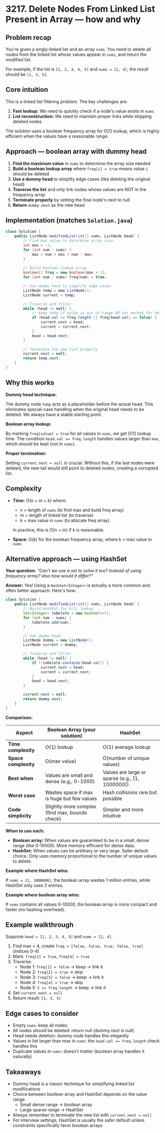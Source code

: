 # 3217. Delete Nodes From Linked List Present in Array — how and why

## Problem recap

You're given a singly-linked list and an array `nums`. You need to delete all nodes from the linked list whose values appear in `nums`, and return the modified list.

For example, if the list is `[1, 2, 3, 4, 5]` and `nums = [2, 4]`, the result should be `[1, 3, 5]`.

## Core intuition

This is a linked list filtering problem. The key challenges are:

1. **Fast lookup:** We need to quickly check if a node's value exists in `nums`
2. **List reconstruction:** We need to maintain proper links while skipping deleted nodes

The solution uses a boolean frequency array for O(1) lookup, which is highly efficient when the values have a reasonable range.

## Approach — boolean array with dummy head

1. **Find the maximum value** in `nums` to determine the array size needed
2. **Build a boolean lookup array** where `freq[i] = true` means value `i` should be deleted
3. **Use a dummy head** to simplify edge cases (like deleting the original head)
4. **Traverse the list** and only link nodes whose values are NOT in the frequency array
5. **Terminate properly** by setting the final node's next to null
6. **Return** `dummy.next` as the new head

## Implementation (matches `Solution.java`)

```java
class Solution {
    public ListNode modifiedList(int[] nums, ListNode head) {
        // Find max value to determine array size
        int max = -1;
        for (int num : nums) {
            max = num > max ? num : max;
        }
        
        // Build boolean lookup array
        boolean[] freq = new boolean[max + 1];
        for (int num : nums) freq[num] = true;

        // Use dummy head to simplify edge cases
        ListNode temp = new ListNode();
        ListNode current = temp;

        // Traverse and filter
        while (head != null) {
            // Keep node if value is out of range OR not marked for deletion
            if (head.val >= freq.length || freq[head.val] == false) {
                current.next = head;
                current = current.next;
            }
            head = head.next;
        }

        // Terminate the new list properly
        current.next = null;
        return temp.next;
    }
}
```

## Why this works

**Dummy head technique:**

The dummy node `temp` acts as a placeholder before the actual head. This eliminates special-case handling when the original head needs to be deleted. We always have a stable starting point.

**Boolean array lookup:**

By marking `freq[value] = true` for all values in `nums`, we get O(1) lookup time. The condition `head.val >= freq.length` handles values larger than `max`, which should be kept (not in `nums`).

**Proper termination:**

Setting `current.next = null` is crucial. Without this, if the last nodes were deleted, the new tail would still point to deleted nodes, creating a corrupted list.

## Complexity

- **Time:** O(n + m + k) where:
  - n = length of `nums` (to find max and build freq array)
  - m = length of linked list (to traverse)
  - k = max value in `nums` (to allocate freq array)
  
  In practice, this is O(n + m) if k is reasonable.

- **Space:** O(k) for the boolean frequency array, where k = max value in `nums`

## Alternative approach — using HashSet

**Your question:** *"Can't we use a set to solve it too? instead of using frequency array? also how would it differ?"*

**Answer:** Yes! Using a `HashSet<Integer>` is actually a more common and often better approach. Here's how:

```java
class Solution {
    public ListNode modifiedList(int[] nums, ListNode head) {
        // Build HashSet for O(1) lookup
        Set<Integer> toDelete = new HashSet<>();
        for (int num : nums) {
            toDelete.add(num);
        }

        // Use dummy head
        ListNode dummy = new ListNode();
        ListNode current = dummy;

        // Traverse and filter
        while (head != null) {
            if (!toDelete.contains(head.val)) {
                current.next = head;
                current = current.next;
            }
            head = head.next;
        }

        current.next = null;
        return dummy.next;
    }
}
```

**Comparison:**

| Aspect | Boolean Array (your solution) | HashSet |
|--------|------------------------------|---------|
| **Time complexity** | O(1) lookup | O(1) average lookup |
| **Space complexity** | O(max value) | O(number of unique values) |
| **Best when** | Values are small and dense (e.g., 0-1000) | Values are large or sparse (e.g., [1, 1000000]) |
| **Worst case** | Wastes space if max is huge but few values | Hash collisions rare but possible |
| **Code simplicity** | Slightly more complex (find max, bounds check) | Simpler and more intuitive |

**When to use each:**

- **Boolean array:** When values are guaranteed to be in a small, dense range (like 0-10000). More memory-efficient for dense data.
- **HashSet:** When values can be arbitrary or very large. Safer default choice. Only uses memory proportional to the number of unique values to delete.

**Example where HashSet wins:**

If `nums = [1, 1000000]`, the boolean array wastes 1 million entries, while HashSet only uses 2 entries.

**Example where boolean array wins:**

If `nums` contains all values 0-10000, the boolean array is more compact and faster (no hashing overhead).

## Example walkthrough

Suppose `head = [1, 2, 3, 4, 5]` and `nums = [2, 4]`.

1. Find max = 4, create `freq = [false, false, true, false, true]` (indices 0-4)
2. Mark: `freq[2] = true`, `freq[4] = true`
3. Traverse:
   - Node 1: `freq[1] = false` → keep → link it
   - Node 2: `freq[2] = true` → skip
   - Node 3: `freq[3] = false` → keep → link it
   - Node 4: `freq[4] = true` → skip
   - Node 5: `5 >= freq.length` → keep → link it
4. Set `current.next = null`
5. Return result: `[1, 3, 5]`

## Edge cases to consider

- Empty `nums`: keep all nodes
- All nodes should be deleted: return null (dummy.next is null)
- Head needs deletion: dummy node handles this elegantly
- Values in list larger than max in `nums`: the `head.val >= freq.length` check handles this
- Duplicate values in `nums`: doesn't matter (boolean array handles it naturally)

## Takeaways

- Dummy head is a classic technique for simplifying linked list modifications
- Choice between boolean array and HashSet depends on the value range:
  - Small dense range → boolean array
  - Large sparse range → HashSet
- Always remember to terminate the new list with `current.next = null`
- For interview settings, HashSet is usually the safer default unless constraints specifically favor boolean arrays
